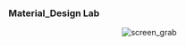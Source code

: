 ### Material_Design Lab
<p align="center">
<img src="https://ibb.co/Y7HMk0Y" alt="screen_grab" >
 </p>
